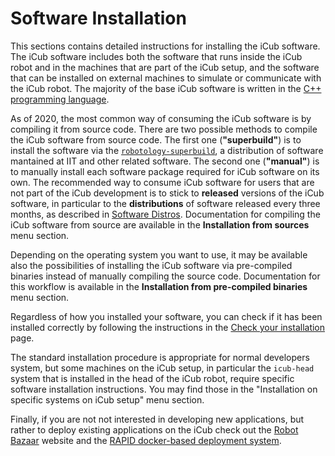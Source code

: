 Software Installation
===

This sections contains detailed instructions for installing the iCub software. The iCub software includes both the software that runs inside the iCub robot and in the machines that are part of the iCub setup, and the software that can be installed on external machines to simulate or communicate with the iCub robot. The majority of the base iCub software is written in the [C++ programming language](https://en.wikipedia.org/wiki/C%2B%2B).

As of 2020, the most common way of consuming the iCub software is by compiling it from source code. There are two possible methods to compile the iCub software from source code. The first one (**"superbuild"**) is to install the software via the [`robotology-superbuild`](https://github.com/robotology/robotology-superbuild), a distribution of software mantained at IIT and other related software. The second one (**"manual"**) is to manually install each software package required for iCub software on its own. The recommended way to consume iCub software for users that are not part of the iCub development is to stick to **released** versions of the iCub software, in particular to the **distributions** of software released every three months, as described in [Software Distros](../sw_versioning_table/index.md). Documentation for compiling the iCub software from source
are available in the **Installation from sources** menu section.

Depending on the operating system you want to use, it may be available also the possibilities of installing the iCub software via pre-compiled binaries instead of manually compiling the source code. Documentation for this workflow is available in the
**Installation from pre-compiled binaries** menu section.

Regardless of how you installed your software, you can check if it has been installed correctly by following the instructions in the [Check your installation](./check_your_installation.md) page.

The standard installation procedure is appropriate for normal developers system, but some machines on the iCub setup, in particular the `icub-head` system that is installed in the head of the iCub robot, require specific software installation instructions. You may find those in the "Installation on specific systems on iCub setup" menu section.

Finally, if you are not not interested in developing new applications, but rather to deploy existing applications on the iCub check out the [Robot Bazaar](https://robot-bazaar.iit.it) website and the [RAPID docker-based deployment system](https://github.com/icub-tech-iit/appsAway).

